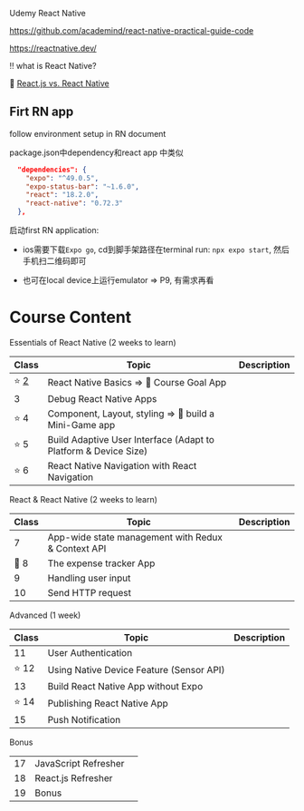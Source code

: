 Udemy React Native

https://github.com/academind/react-native-practical-guide-code

https://reactnative.dev/



:bangbang: what is React Native?

:pencil: [React.js vs. React Native](./C0/README.md)



## Firt RN app

follow environment setup in RN document



package.json中dependency和react app 中类似

```json
  "dependencies": {
    "expo": "^49.0.5",
    "expo-status-bar": "~1.6.0",
    "react": "18.2.0",
    "react-native": "0.72.3"
  },
```

启动first RN application: 

+ ios需要下载`Expo go`, cd到脚手架路径在terminal run: `npx expo start`, 然后手机扫二维码即可

+ 也可在local device上运行emulator => P9, 有需求再看







# Course Content

Essentials of React Native (2 weeks to learn)

| Class                      | Topic                                                        | Description |
| -------------------------- | ------------------------------------------------------------ | ----------- |
| :star: [2](./C2/README.md) | React Native Basics => :gem: Course Goal App                 |             |
| 3                          | Debug React Native Apps                                      |             |
| :star: 4                   | Component, Layout, styling => :gem: build a Mini-Game app    |             |
| :star: 5                   | Build Adaptive User Interface (Adapt to Platform & Device Size) |             |
| :star: 6                   | React Native Navigation with React Navigation                |             |

React & React Native (2 weeks to learn)

| Class   | Topic                                              | Description |
| ------- | -------------------------------------------------- | ----------- |
| 7       | App-wide state management with Redux & Context API |             |
| :gem: 8 | The expense tracker App                            |             |
| 9       | Handling user input                                |             |
| 10      | Send HTTP request                                  |             |

Advanced (1 week)

| Class     | Topic                                    | Description |
| --------- | ---------------------------------------- | ----------- |
| 11        | User Authentication                      |             |
| :star: 12 | Using Native Device Feature (Sensor API) |             |
| 13        | Build React Native App without Expo      |             |
| :star: 14 | Publishing React Native App              |             |
| 15        | Push Notification                        |             |

Bonus

|      |                      |      |
| ---- | -------------------- | ---- |
| 17   | JavaScript Refresher |      |
| 18   | React.js Refresher   |      |
| 19   | Bonus                |      |

